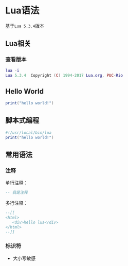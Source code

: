 # Lua语法
基于`Lua 5.3.4`版本

## Lua相关
### 查看版本
```lua
lua -i
Lua 5.3.4  Copyright (C) 1994-2017 Lua.org, PUC-Rio
```

## Hello World
```lua
print("hello world!")
```

## 脚本式编程
```lua
#!/usr/local/bin/lua
print("hello world!")
```

## 常用语法

### 注释
单行注释：
```lua
-- 我是注释
```
多行注释：
```lua
--[[
<html>
   <div>hello lua</div>
</html>
--]]
```

### 标识符
* 大小写敏感
